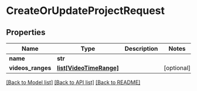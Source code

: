 # CreateOrUpdateProjectRequest

## Properties
Name | Type | Description | Notes
------------ | ------------- | ------------- | -------------
**name** | **str** |  | 
**videos_ranges** | [**list[VideoTimeRange]**](VideoTimeRange.md) |  | [optional] 

[[Back to Model list]](../README.md#documentation-for-models) [[Back to API list]](../README.md#documentation-for-api-endpoints) [[Back to README]](../README.md)

